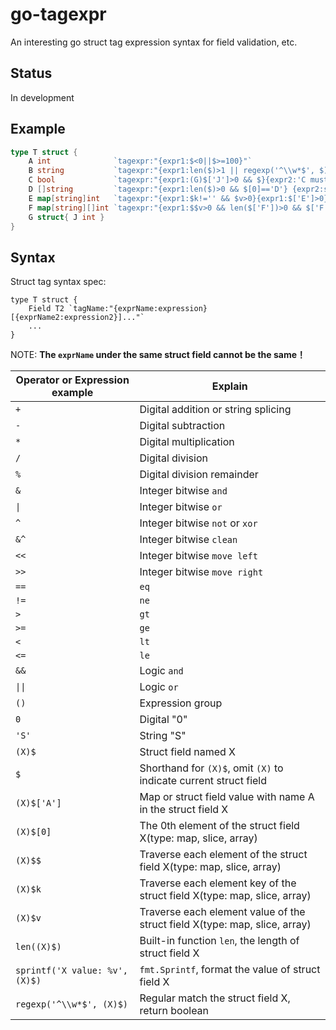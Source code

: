 # go-tagexpr

An interesting go struct tag expression syntax for field validation, etc.

## Status

In development

## Example

```go
type T struct {
	A int              `tagexpr:"{expr1:$<0||$>=100}"`
	B string           `tagexpr:"{expr1:len($)>1 || regexp('^\\w*$', $)}"`
	C bool             `tagexpr:"{expr1:(G)$['J']>0 && $}{expr2:'C must be true when T.G.J>0'}"`
	D []string         `tagexpr:"{expr1:len($)>0 && $[0]=='D'} {expr2:sprintf('Invalid D:%s',$)}"`
	E map[string]int   `tagexpr:"{expr1:$k!='' && $v>0}{expr1:$['E']>0}"`
	F map[string][]int `tagexpr:"{expr1:$$v>0 && len($['F'])>0 && $['F'][0]>1}"`
	G struct{ J int }
}
```

## Syntax

Struct tag syntax spec:

```
type T struct {
    Field T2 `tagName:"{exprName:expression} [{exprName2:expression2}]..."`
    ...
}
```

NOTE: **The `exprName` under the same struct field cannot be the same！**

|Operator or Expression example|Explain|
|-----|---------|
|`+`|Digital addition or string splicing|
|`-`|Digital subtraction|
|`*`|Digital multiplication|
|`/`|Digital division|
|`%`|Digital division remainder|
|`&`|Integer bitwise `and`|
|`\|`|Integer bitwise `or`|
|`^`|Integer bitwise `not` or `xor`|
|`&^`|Integer bitwise `clean`|
|`<<`|Integer bitwise `move left`|
|`>>`|Integer bitwise `move right`|
|`==`|`eq`|
|`!=`|`ne`|
|`>`|`gt`|
|`>=`|`ge`|
|`<`|`lt`|
|`<=`|`le`|
|`&&`|Logic `and`|
|`\|\|`|Logic `or`|
|`()`|Expression group|
|`0`|Digital "0"|
|`'S'`|String "S"|
|`(X)$`|Struct field named X|
|`$`|Shorthand for `(X)$`, omit `(X)` to indicate current struct field|
|`(X)$['A']`|Map or struct field value with name A in the struct field X|
|`(X)$[0]`|The 0th element of the struct field X(type: map, slice, array)|
|`(X)$$`|Traverse each element of the struct field X(type: map, slice, array)|
|`(X)$k`|Traverse each element key of the struct field X(type: map, slice, array)|
|`(X)$v`|Traverse each element value of the struct field X(type: map, slice, array)|
|`len((X)$)`|Built-in function `len`, the length of struct field X|
|`sprintf('X value: %v', (X)$)`|`fmt.Sprintf`, format the value of struct field X|
|`regexp('^\\w*$', (X)$)`|Regular match the struct field X, return boolean|

